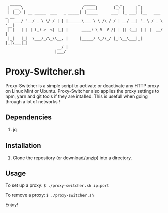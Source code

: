 ```
  _____                            _____         _ _       _               
 |  __ \                          / ____|       (_) |     | |              
 | |__) | __ _____  ___   _ _____| (_____      ___| |_ ___| |__   ___ _ __ 
 |  ___/ '__/ _ \ \/ / | | |______\___ \ \ /\ / / | __/ __| '_ \ / _ \ '__|
 | |   | | | (_) >  <| |_| |      ____) \ V  V /| | || (__| | | |  __/ |   
 |_|   |_|  \___/_/\_\\__, |     |_____/ \_/\_/ |_|\__\___|_| |_|\___|_|   
                       __/ |                                               
                      |___/                                                
```

Proxy-Switcher.sh
=============

Proxy-Switcher is a simple script to activate or deactivate any HTTP proxy on Linux Mint or Ubuntu. Proxy-Switcher also applies the proxy settings to npm, yarn and git tools if they are intalled.
This is usefull when going through a lot of networks !

Dependencies
-------------

1. jq

Installation
-------------

 1. Clone the repository (or download/unzip) into a directory.

Usage
-------------

To set up a proxy: `$ ./proxy-switcher.sh ip:port`

To remove a proxy: `$ ./proxy-switcher.sh`


Enjoy!

